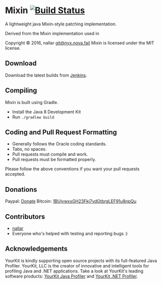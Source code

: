 Mixin [![Build Status](http://nallar.me/buildservice/job/Mixin/badge/icon)](http://nallar.me/buildservice/job/Mixin/)
==========
A lightweight java Mixin-style patching implementation.

Derived from the Mixin implementation used in 

Copyright &copy; 2016, nallar <git@nyx.nova.fail>
Mixin is licensed under the MIT license.

Download
---------
Download the latest builds from [Jenkins].

Compiling
---------
Mixin is built using Gradle.

* Install the Java 8 Development Kit
* Run `./gradlew build`


Coding and Pull Request Formatting
----------------------------------
* Generally follows the Oracle coding standards.
* Tabs, no spaces.
* Pull requests must compile and work.
* Pull requests must be formatted properly.

Please follow the above conventions if you want your pull requests accepted.

Donations
----------------------------------

Paypal: [Donate](https://www.paypal.com/cgi-bin/webscr?cmd=_s-xclick&hosted_button_id=PTWH8MH8Y4WH8)
Bitcoin: [1BUjvwxxGH23Fkj7vdGtbrgLEF91u8npQu](bitcoin:1BUjvwxxGH23Fkj7vdGtbrgLEF91u8npQu)

Contributors
----------------------------------

* [nallar](https://github.com/nallar/ "Luna Nova")
* Everyone who's helped with testing and reporting bugs :)

Acknowledgements
----------------------------------

YourKit is kindly supporting open source projects with its full-featured Java Profiler. YourKit, LLC is the creator of innovative and intelligent tools for profiling Java and .NET applications. Take a look at YourKit's leading software products: [YourKit Java Profiler](http://www.yourkit.com/java/profiler/index.jsp) and [YourKit .NET Profiler](http://www.yourkit.com/.net/profiler/index.jsp).

[Jenkins]: http://nallar.me/buildservice
